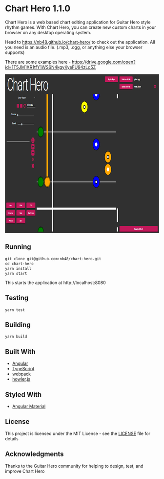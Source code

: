 # Chart Hero 1.1.0

Chart Hero is a web based chart editing application for Guitar Hero style rhythm games. With Chart Hero, you can create new custom charts in your browser on any desktop operating system. 

Head to https://nb48.github.io/chart-hero/ to check out the application. All you need is an audio file. (.mp3, .ogg, or anything else your browser supports)

There are some examples here - https://drive.google.com/open?id=1T5JM1XR1tfY1WS6N4kgyKyeFU94zLd5Z

<img src="./assets/chart-hero-demo.gif" width="900" height="520"/>

## Running

```
git clone git@github.com:nb48/chart-hero.git
cd chart-hero
yarn install
yarn start
```

This starts the application at http://localhost:8080

## Testing

```
yarn test
```

## Building

```
yarn build
```

## Built With

* [Angular](https://github.com/angular)
* [TypeScript](https://github.com/Microsoft/TypeScript)
* [webpack](https://github.com/webpack)
* [howler.js](https://github.com/goldfire/howler.js)

## Styled With

* [Angular Material](https://material.angular.io/)

## License

This project is licensed under the MIT License - see the [LICENSE](LICENSE) file for details

## Acknowledgments

Thanks to the Guitar Hero community for helping to design, test, and improve Chart Hero
